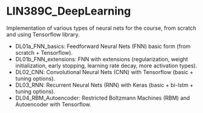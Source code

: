 # LIN389C_DeepLearning

Implementation of various types of neural nets for the course, from scratch and using Tensorflow library.

* DL01a_FNN_basics: Feedforward Neural Nets (FNN) basic form (from scratch + Tensorflow).
* DL01b_FNN_extensions: FNN with extensions (regularization, weight initialization, early stopping, learning rate decay, more activation types).
* DL02_CNN: Convolutional Neural Nets (CNN) with Tensorflow (basic + tuning options).
* DL03_RNN: Recurrent Neural Nets (RNN) with Keras (basic + bi-lstm + tuning options).
* DL04_RBM_Autoencoder: Restricted Boltzmann Machines (RBM) and Autoencoder with Tensorflow.
